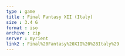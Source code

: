 ```yaml
---
type : game
title : Final Fantasy XII (Italy)
size : 3.4 G
format : iso
archive : zip
server : myrient
link2 : Final%20Fantasy%20XII%20%28Italy%29
---
```

